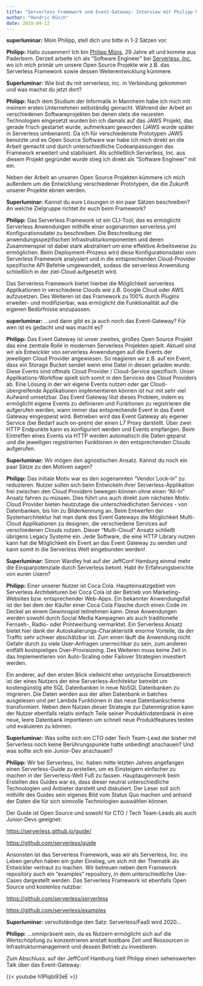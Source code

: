 ```yaml
---
title: "Serverless Framework und Event-Gateway: Interview mit Philipp Muens"
author: "Hendric Rüsch"
date: 2018-04-12
---
```


**superluminar:** Moin Philipp, stell dich uns bitte in 1-2 Sätzen vor.

**Philipp:** Hallo zusammen! Ich bin [Philipp Müns](https://twitter.com/pmmuens), 29 Jahre alt und komme aus Paderborn. Derzeit arbeite ich als “Software Engineer” bei [Serverless, Inc.](https://serverless.com) wo ich mich primär um unsere Open Source Projekte wie z.B. das Serverless Framework sowie dessen Weiterentwicklung kümmere.

**Superluminar:** Wie bist du mit serverless, inc. in Verbindung gekommen und was machst du jetzt dort?

**Philipp:** Nach dem Studium der Informatik in Mannheim habe ich mich mit meinem ersten Unternehmen selbständig gemacht. Während der Arbeit an verschiedenen Softwareprojekten bei denen stets die neuesten Technologien eingesetzt wurden bin ich damals auf das JAWS Projekt, das gerade frisch gestartet wurde, aufmerksam geworden (JAWS wurde später in Serverless umbenannt).
Da ich für verschiedenste Prototypen JAWS benutzte und es Open Source Software war habe ich mich direkt an die Arbeit gemacht und durch unterschiedliche Codeanpassungen das Framework erweitert und stabilisiert. Als schließlich Serverless, Inc. aus diesem Projekt gegründet wurde stieg ich direkt als “Software Engineer” mit ein.

Neben der Arbeit an unseren Open Source Projekten kümmere ich mich außerdem um die Entwicklung verschiedener Prototypen, die die Zukunft unserer Projekte ebnen werden.

**Superluminar:** Kannst du eure Lösungen in ein paar Sätzen beschreiben? An welche Zielgruppe richtet ihr euch beim Framework?

**Philipp:** Das Serverless Framework ist ein CLI-Tool, das es ermöglicht Serverless Anwendungen mithilfe einer sogenannten serverless.yml Konfigurationsdatei zu beschreiben.
Die Beschreibung der anwendungsspezifischen Infrastrukturkomponenten und deren Zusammenspiel ist dabei stark abstrahiert um eine effektive Arbeitsweise zu ermöglichen.
Beim Deployment-Prozess wird diese Konfigurationsdatei vom Serverless Framework analysiert und in die entsprechenden Cloud-Provider spezifische API Befehle umgewandelt, sodass die serverless Anwendung schließlich in der ziel-Cloud aufgesetzt wird.

Das Serverless Framework bietet hierbei die Möglichkeit serverless Applikationen in verschiedene Clouds wie z.B. Google Cloud oder AWS aufzusetzen. Des Weiteren ist das Framework zu 100% durch Plugins erweiter- und modifizierbar, was ermöglicht die Funktionalität auf die eigenen Bedürfnisse anzupassen.

**superluminar:** ...und dann gibt es ja auch noch das Event-Gateway? Für wen ist es gedacht und was macht es? 

**Philipp:** Das Event Gateway ist unser zweites, großes Open Source Projekt das eine zentrale Rolle in modernen Serverless Projekten spielt.
Aktuell sind wir als Entwickler von serverless Anwendungen auf die Events der jeweiligen Cloud Provider angewiesen. So reagieren wir z.B. auf ein Event, dass ein Storage Bucket sendet wenn eine Datei in diesen geladen wurde. Diese Events sind oftmals Cloud Provider / Cloud-Service spezifisch. Unser Applikations-Workflow spielt sich somit in den Services des Cloud Providers ab. Eine Lösung in der wir eigene Events nutzen oder gar Cloud-übergreifende Applikationen implementieren können ist nur mit sehr viel Aufwand umsetzbar.
Das Event Gateway löst dieses Problem, indem es ermöglicht eigene Events zu definieren und Funktionen zu registrieren die aufgerufen werden, wann immer das entsprechende Event in das Event Gateway eingespeist wird.
Betrieben wird das Event Gateway als eigener Service (bei Bedarf auch on-prem) der einen L7 Proxy darstellt. Über zwei HTTP Endpunkte kann es konfiguriert werden und Events empfangen. 
Beim Eintreffen eines Events via HTTP werden automatisch die Daten geparst und die jeweiligen registrierten Funktionen in den entsprechenden Clouds aufgerufen.

**Superluminar:** Wir mögen den agnostischen Ansatz. Kannst du noch ein paar Sätze zu den Motiven sagen?

**Philipp:** Das initiale Motiv war es den sogenannten “Vendor Lock-in” zu reduzieren. Nutzer sollen sich beim Entwickeln ihrer Serverless-Applikation frei zwischen den Cloud Providern bewegen können ohne einen “All-In” Ansatz fahren zu müssen.
Dies führt uns auch direkt zum nächsten Motiv. Cloud Provider bieten heutzutage die unterschiedlichsten Services - von Datenbanken, bis hin zu Bilderkennung an. Beim Entwerfen der Systemarchitektur hat man dank des Event Gateways die Möglichkeit Multi-Cloud Applikationen zu designen, die verschiedene Services auf verschiedenen Clouds nutzen.
Dieser “Multi-Cloud” Ansatz schließt übrigens Legacy Systeme ein. Jede Software, die eine HTTP Library nutzen kann hat die Möglichkeit ein Event an das Event Gateway zu senden und kann somit in die Serverless Welt eingebunden werden!

**Superluminar:** Simon Wardley hat auf der JeffConf Hamburg einmal mehr die Einsparpotenziale durch Serverless betont.  Habt ihr Erfahrungsberichte von euren Usern?

**Philipp:** Einer unserer Nutzer ist Coca Cola. Haupteinsatzgebiet von Serverless Architekturen bei Coca Cola ist der Betrieb von Marketing-Websites bzw. entsprechender Web-Apps. Ein bekannter Anwendungsfall ist der bei dem der Käufer einer Coca Cola Flasche durch einen Code im Deckel an einem Gewinnspiel teilnehmen kann. Diese Anwendungen werden sowohl durch Social Media Kampagnen als auch traditionelle Fernseh-, Radio- oder Printwerbung  vermarktet.
Ein Serverless Ansatz bietet hier dank der Autoskalierungs-Charakteristik enorme Vorteile, da der Traffic sehr schwer abschätzbar ist. Zum einen läuft die Anwendung nicht Gefahr durch zu viele User-Anfragen unerreichbar zu sein, zum anderen entfällt kostspieliges Over-Provisioning. Des Weiteren muss keine Zeit in das Implementieren von Auto-Scaling oder Failover Strategien investiert werden.

Ein anderer, auf den ersten Blick vielleicht eher untypische Einsatzbereich ist der eines Nutzers der eine Serverless-Architektur betreibt um kostengünstig alte SQL Datenbanken in neue NoSQL Datenbanken zu migrieren. Die Daten werden aus der alten Datenbank in batches ausgelesen und per Lambda Funktionen in das neue Datenbankschema transformiert. Neben dem Nutzen dieser Strategie zur Datenmigration kann der Nutzer ebenfalls relativ einfach Teile seiner Produktivdatenbank in eine neue, leere Datenbank importieren um schnell neue Produktfeatures testen und evaluieren zu können.

**Superluminar:** Was sollte sich ein CTO oder Tech Team-Lead der bisher mit Serverless noch keine Berührungspunkte hatte unbedingt anschauen? Und was sollte sich ein Junior-Dev anschauen?

**Philipp:** Wir bei Serverless, Inc. haben mitte letzten Jahres angefangen einen Serverless-Guide zu erstellen, um es Einsteigern einfacher zu machen in der Serverless-Welt Fuß zu fassen.
Hauptaugenmerk beim Erstellen des Guides war es, dass dieser neutral unterschiedliche Technologien und Anbieter darstellt und diskutiert. Der Leser soll sich mithilfe des Guides sein eigenes Bild vom Status Quo machen und anhand der Daten die für sich sinnvolle Technologien auswählen können.

Der Guide ist Open Source und sowohl für CTO / Tech Team-Leads als auch Junior-Devs geeignet:

https://serverless.github.io/guide/

https://github.com/serverless/guide

Ansonsten ist das Serverless Framework, was wir als Serverless, Inc. ins Leben gerufen haben ein guter Einstieg, um sich mit der Thematik als Entwickler vertraut zu machen. Wir betreuen neben dem Framework repository auch ein “examples” repository, in dem unterschiedliche Use-Cases dargestellt werden. Das Serverless Framework ist ebenfalls Open Source und kostenlos nutzbar:

https://github.com/serverless/serverless

https://github.com/serverless/examples

**Superluminar:** vervollständige den Satz: Serverless/FaaS wird 2020…

**Philipp:** ...omnipräsent sein, da es Nutzern ermöglicht sich auf die Wertschöpfung zu konzentrieren anstatt kostbare Zeit und Ressourcen in Infrastrukturmanagement und dessen Betrieb zu investieren.

Zum Abschluss: auf der JeffConf Hamburg hielt Philipp einen sehenswerten Talk über das Event-Gateway:

{{< youtube h1PIqbi93eE >}}

 
